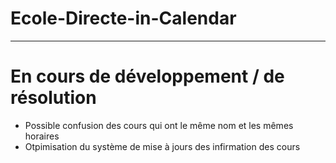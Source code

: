 # Ecole-Directe-in-Calendar
---
# En cours de développement / de résolution
- Possible confusion des cours qui ont le même nom et les mêmes horaires
- Otpimisation du système de mise à jours des infirmation des cours

